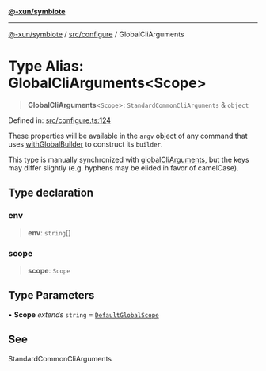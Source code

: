 [**@-xun/symbiote**](../../../README.md)

***

[@-xun/symbiote](../../../README.md) / [src/configure](../README.md) / GlobalCliArguments

# Type Alias: GlobalCliArguments\<Scope\>

> **GlobalCliArguments**\<`Scope`\>: `StandardCommonCliArguments` & `object`

Defined in: [src/configure.ts:124](https://github.com/Xunnamius/symbiote/blob/261741e26a03ae661b506c3872cb86af79a07f11/src/configure.ts#L124)

These properties will be available in the `argv` object of any command that
uses [withGlobalBuilder](../../util/functions/withGlobalBuilder.md) to construct its `builder`.

This type is manually synchronized with [globalCliArguments](../variables/globalCliArguments.md), but the
keys may differ slightly (e.g. hyphens may be elided in favor of camelCase).

## Type declaration

### env

> **env**: `string`[]

### scope

> **scope**: `Scope`

## Type Parameters

• **Scope** *extends* `string` = [`DefaultGlobalScope`](../enumerations/DefaultGlobalScope.md)

## See

StandardCommonCliArguments
